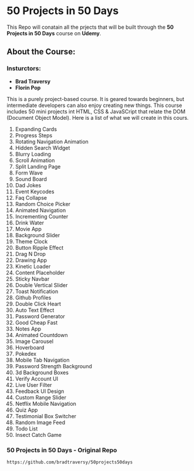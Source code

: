 # 50 Projects in 50 Days

This Repo will conatain all the prjects that will be built through the **50 Projects in 50 Days** course on **Udemy**. 

## About the Course:

### Insturctors:
  * **Brad Traversy**
  * **Florin Pop**

This is a purely project-based course. It is geared towards beginners, but intermediate developers can also enjoy creating new things. This course includes 50 mini projects int HTML, CSS & JavaSCript that relate the DOM (Document Object Model). Here is a list of what we will create in this cours.

  01. Expanding Cards
  02. Progress Steps
  03. Rotating Navigation Animation
  04. Hidden Search Widget
  05. Blurry Loading
  06. Scroll Animation
  07. Split Landing Page
  08. Form Wave
  09. Sound Board
  10. Dad Jokes
  11. Event Keycodes
  12. Faq Collapse
  13. Random Choice Picker
  14. Animated Navigation
  15. Incrementing Counter
  16. Drink Water
  17. Movie App
  18. Background Slider
  19. Theme Clock
  20. Button Ripple Effect
  21. Drag N Drop
  22. Drawing App
  23. Kinetic Loader
  24. Content Placeholder
  25. Sticky Navbar
  26. Double Vertical Slider
  27. Toast Notification
  28. Github Profiles
  29. Double Click Heart
  30. Auto Text Effect
  31. Password Generator
  32. Good Cheap Fast
  33. Notes App
  34. Animated Countdown
  35. Image Carousel
  36. Hoverboard
  37. Pokedex
  38. Mobile Tab Navigation
  39. Password Strength Background
  40. 3d Background Boxes
  41. Verify Account UI
  42. Live User Filter
  43. Feedback UI Design
  44. Custom Range Slider
  45. Netflix Mobile Navigation
  46. Quiz App
  47. Testimonial Box Switcher
  48. Random Image Feed
  49. Todo List
  50. Insect Catch Game

  ### 50 Projects in 50 Days - Original Repo

    https://github.com/bradtraversy/50projects50days
